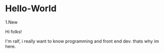 # Hello-World
1.New

Hi folks!

I'm ralf,  i really want to know programming and front end dev. thats why im here.
